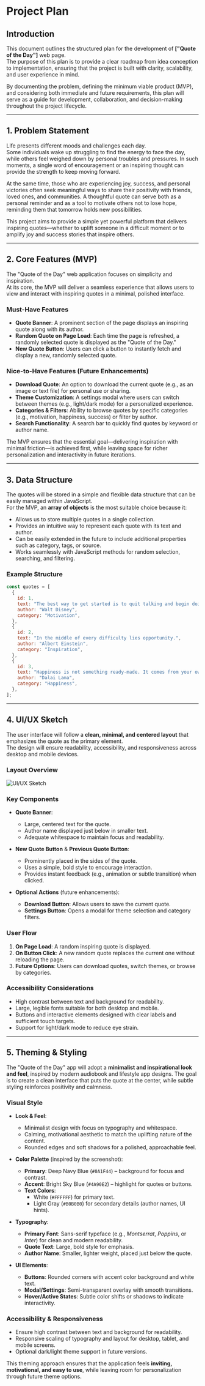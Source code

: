 # Project Plan

## Introduction

This document outlines the structured plan for the development of **["Quote of the Day"]** web page.  
The purpose of this plan is to provide a clear roadmap from idea conception to implementation, ensuring that the project is built with clarity, scalability, and user experience in mind.

By documenting the problem, defining the minimum viable product (MVP), and considering both immediate and future requirements, this plan will serve as a guide for development, collaboration, and decision-making throughout the project lifecycle.

---

## 1. Problem Statement

Life presents different moods and challenges each day.  
Some individuals wake up struggling to find the energy to face the day, while others feel weighed down by personal troubles and pressures. In such moments, a single word of encouragement or an inspiring thought can provide the strength to keep moving forward.

At the same time, those who are experiencing joy, success, and personal victories often seek meaningful ways to share their positivity with friends, loved ones, and communities. A thoughtful quote can serve both as a personal reminder and as a tool to motivate others not to lose hope, reminding them that tomorrow holds new possibilities.

This project aims to provide a simple yet powerful platform that delivers inspiring quotes—whether to uplift someone in a difficult moment or to amplify joy and success stories that inspire others.

---

## 2. Core Features (MVP)

The "Quote of the Day" web application focuses on simplicity and inspiration.  
At its core, the MVP will deliver a seamless experience that allows users to view and interact with inspiring quotes in a minimal, polished interface.

### Must-Have Features

- **Quote Banner**: A prominent section of the page displays an inspiring quote along with its author.
- **Random Quote on Page Load**: Each time the page is refreshed, a randomly selected quote is displayed as the "Quote of the Day."
- **New Quote Button**: Users can click a button to instantly fetch and display a new, randomly selected quote.

### Nice-to-Have Features (Future Enhancements)

- **Download Quote**: An option to download the current quote (e.g., as an image or text file) for personal use or sharing.
- **Theme Customization**: A settings modal where users can switch between themes (e.g., light/dark mode) for a personalized experience.
- **Categories & Filters**: Ability to browse quotes by specific categories (e.g., motivation, happiness, success) or filter by author.
- **Search Functionality**: A search bar to quickly find quotes by keyword or author name.

The MVP ensures that the essential goal—delivering inspiration with minimal friction—is achieved first, while leaving space for richer personalization and interactivity in future iterations.

---

## 3. Data Structure

The quotes will be stored in a simple and flexible data structure that can be easily managed within JavaScript.  
For the MVP, an **array of objects** is the most suitable choice because it:

- Allows us to store multiple quotes in a single collection.
- Provides an intuitive way to represent each quote with its text and author.
- Can be easily extended in the future to include additional properties such as category, tags, or source.
- Works seamlessly with JavaScript methods for random selection, searching, and filtering.

### Example Structure

```javascript
const quotes = [
  {
    id: 1,
    text: "The best way to get started is to quit talking and begin doing.",
    author: "Walt Disney",
    category: "Motivation",
  },
  {
    id: 2,
    text: "In the middle of every difficulty lies opportunity.",
    author: "Albert Einstein",
    category: "Inspiration",
  },
  {
    id: 3,
    text: "Happiness is not something ready-made. It comes from your own actions.",
    author: "Dalai Lama",
    category: "Happiness",
  },
];
```

---

## 4. UI/UX Sketch

The user interface will follow a **clean, minimal, and centered layout** that emphasizes the quote as the primary element.  
The design will ensure readability, accessibility, and responsiveness across desktop and mobile devices.

### Layout Overview

![UI/UX Sketch](assets/UI-design.jpg)

### Key Components

- **Quote Banner**:

  - Large, centered text for the quote.
  - Author name displayed just below in smaller text.
  - Adequate whitespace to maintain focus and readability.

- **New Quote Button** & **Previous Quote Button**:

  - Prominently placed in the sides of the quote.
  - Uses a simple, bold style to encourage interaction.
  - Provides instant feedback (e.g., animation or subtle transition) when clicked.

- **Optional Actions** (future enhancements):
  - **Download Button**: Allows users to save the current quote.
  - **Settings Button**: Opens a modal for theme selection and category filters.

### User Flow

1. **On Page Load**: A random inspiring quote is displayed.
2. **On Button Click**: A new random quote replaces the current one without reloading the page.
3. **Future Options**: Users can download quotes, switch themes, or browse by categories.

### Accessibility Considerations

- High contrast between text and background for readability.
- Large, legible fonts suitable for both desktop and mobile.
- Buttons and interactive elements designed with clear labels and sufficient touch targets.
- Support for light/dark mode to reduce eye strain.

---

## 5. Theming & Styling

The "Quote of the Day" app will adopt a **minimalist and inspirational look and feel**, inspired by modern audiobook and lifestyle app designs. The goal is to create a clean interface that puts the quote at the center, while subtle styling reinforces positivity and calmness.

### Visual Style

- **Look & Feel**:

  - Minimalist design with focus on typography and whitespace.
  - Calming, motivational aesthetic to match the uplifting nature of the content.
  - Rounded edges and soft shadows for a polished, approachable feel.

- **Color Palette** (inspired by the screenshot):

  - **Primary**: Deep Navy Blue (`#0A1F44`) – background for focus and contrast.
  - **Accent**: Bright Sky Blue (`#4A90E2`) – highlight for quotes or buttons.
  - **Text Colors**:
    - White (`#FFFFFF`) for primary text.
    - Light Gray (`#B0B0B0`) for secondary details (author names, UI hints).

- **Typography**:

  - **Primary Font**: Sans-serif typeface (e.g., _Montserrat_, _Poppins_, or _Inter_) for clean and modern readability.
  - **Quote Text**: Large, bold style for emphasis.
  - **Author Name**: Smaller, lighter weight, placed just below the quote.

- **UI Elements**:
  - **Buttons**: Rounded corners with accent color background and white text.
  - **Modal/Settings**: Semi-transparent overlay with smooth transitions.
  - **Hover/Active States**: Subtle color shifts or shadows to indicate interactivity.

### Accessibility & Responsiveness

- Ensure high contrast between text and background for readability.
- Responsive scaling of typography and layout for desktop, tablet, and mobile screens.
- Optional dark/light theme support in future versions.

This theming approach ensures that the application feels **inviting, motivational, and easy to use**, while leaving room for personalization through future theme options.
